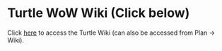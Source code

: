# Turtle WoW Wiki (Click below)

Click [here](https://git.turtle-wow.org/support/knowledge-database/-/wikis/Wiki) to access the Turtle Wiki (can also be accessed from Plan -> Wiki).
